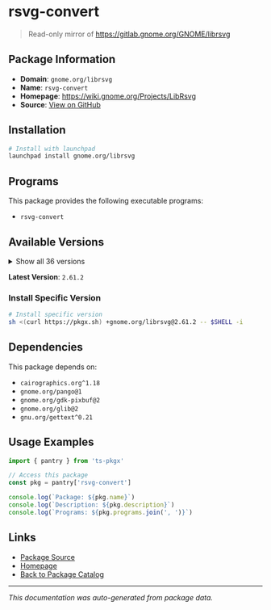 # rsvg-convert

> Read-only mirror of https://gitlab.gnome.org/GNOME/librsvg

## Package Information

- **Domain**: `gnome.org/librsvg`
- **Name**: `rsvg-convert`
- **Homepage**: https://wiki.gnome.org/Projects/LibRsvg
- **Source**: [View on GitHub](https://github.com/pkgxdev/pantry/tree/main/projects/gnome.org/librsvg/package.yml)

## Installation

```bash
# Install with launchpad
launchpad install gnome.org/librsvg
```

## Programs

This package provides the following executable programs:

- `rsvg-convert`

## Available Versions

<details>
<summary>Show all 36 versions</summary>

- `2.61.2`, `2.61.1`, `2.61.0`, `2.60.0`, `2.59.2`
- `2.59.1`, `2.59.0`, `2.58.5`, `2.58.4`, `2.58.3`
- `2.58.2`, `2.58.1`, `2.58.0`, `2.57.91`, `2.57.90`
- `2.57.4`, `2.57.3`, `2.57.2`, `2.57.1`, `2.57.0`
- `2.56.93`, `2.56.92`, `2.56.5`, `2.56.4`, `2.56.3`
- `2.56.2`, `2.56.1`, `2.55.3`, `2.55.1`, `2.54.7`
- `2.54.6`, `2.52.12`, `2.52.11`, `2.52.10`, `2.50.9`
- `2.50.8`

</details>

**Latest Version**: `2.61.2`

### Install Specific Version

```bash
# Install specific version
sh <(curl https://pkgx.sh) +gnome.org/librsvg@2.61.2 -- $SHELL -i
```

## Dependencies

This package depends on:

- `cairographics.org^1.18`
- `gnome.org/pango@1`
- `gnome.org/gdk-pixbuf@2`
- `gnome.org/glib@2`
- `gnu.org/gettext^0.21`

## Usage Examples

```typescript
import { pantry } from 'ts-pkgx'

// Access this package
const pkg = pantry['rsvg-convert']

console.log(`Package: ${pkg.name}`)
console.log(`Description: ${pkg.description}`)
console.log(`Programs: ${pkg.programs.join(', ')}`)
```

## Links

- [Package Source](https://github.com/pkgxdev/pantry/tree/main/projects/gnome.org/librsvg/package.yml)
- [Homepage](https://wiki.gnome.org/Projects/LibRsvg)
- [Back to Package Catalog](../../../package-catalog.md)

---

*This documentation was auto-generated from package data.*

